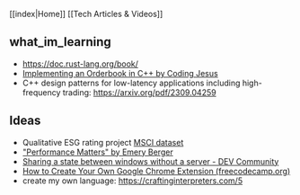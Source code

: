 [[index|Home]]
[[Tech Articles & Videos]]

## what_im_learning
- https://doc.rust-lang.org/book/
- [Implementing an Orderbook in C++ by Coding Jesus](https://youtube.com/playlist?list=PLIkrF4j3_p-2C5VuzbBxpBsFzh0qqXtgm&si=G2PDIAoDelxU-JPx)
- C++ design patterns for low-latency applications including high-frequency trading: 
	  https://arxiv.org/pdf/2309.04259

## Ideas
- Qualitative ESG rating project [MSCI dataset](https://www.msci.com/data-and-analytics/sustainability-solutions/esg-ratings) 
-  ["Performance Matters" by Emery Berger](https://youtu.be/r-TLSBdHe1A)
- [Sharing a state between windows without a server - DEV Community](https://dev.to/notachraf/sharing-a-state-between-windows-without-a-serve-23an)
- [How to Create Your Own Google Chrome Extension (freecodecamp.org)](https://www.freecodecamp.org/news/building-chrome-extension/)
- create my own language: https://craftinginterpreters.com/5